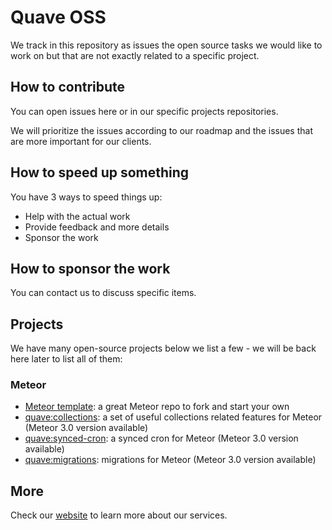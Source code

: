 # Quave OSS

We track in this repository as issues the open source tasks we would like to work on but that are not exactly related to a specific project.

## How to contribute

You can open issues here or in our specific projects repositories.

We will prioritize the issues according to our roadmap and the issues that are more important for our clients.

## How to speed up something

You have 3 ways to speed things up:

- Help with the actual work
- Provide feedback and more details
- Sponsor the work

## How to sponsor the work

You can contact us to discuss specific items.

## Projects

We have many open-source projects below we list a few - we will be back here later to list all of them:

### Meteor

- [Meteor template](https://github.com/quavedev/meteor-template): a great Meteor repo to fork and start your own
- [quave:collections](https://github.com/quavedev/collections): a set of useful collections related features for Meteor (Meteor 3.0 version available)
- [quave:synced-cron](https://github.com/quavedev/meteor-synced-cron): a synced cron for Meteor (Meteor 3.0 version available)
- [quave:migrations](https://github.com/quavedev/meteor-migrations): migrations for Meteor (Meteor 3.0 version available)

## More

Check our [website](https://quave.dev/) to learn more about our services.
